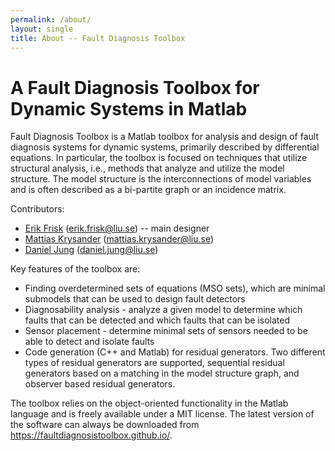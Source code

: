 ```yaml
---
permalink: /about/
layout: single
title: About -- Fault Diagnosis Toolbox
---
```

<h1>A Fault Diagnosis Toolbox for Dynamic Systems in Matlab</h1>
Fault Diagnosis Toolbox is a Matlab toolbox for analysis and design of
fault diagnosis systems for dynamic systems, primarily described by
differential equations.  In particular, the toolbox is focused on
techniques that utilize structural analysis, i.e., methods that
analyze and utilize the model structure. The model structure is the
interconnections of model variables and is often described as a
bi-partite graph or an incidence matrix.

Contributors:
* [Erik Frisk](http://users.isy.liu.se/en/fs/frisk/) (<erik.frisk@liu.se>) -- main designer
* [Mattias Krysander](http://users.isy.liu.se/en/fs/matkr/) (<mattias.krysander@liu.se>)
* [Daniel Jung](http://users.isy.liu.se/en/fs/daner/) (<daniel.jung@liu.se>)

Key features of the toolbox are:
*  Finding overdetermined sets of equations (MSO sets), which are minimal
    submodels that can be used to design fault detectors
*  Diagnosability analysis - analyze a given model to determine which
    faults that can be detected and which faults that can be isolated
*  Sensor placement - determine minimal sets of sensors needed to be able
    to detect and isolate faults
*  Code generation (C++ and Matlab) for residual generators. Two different
    types of residual generators are supported, sequential residual generators
    based on a matching in the model structure graph, and observer based
    residual generators.

The toolbox relies on the object-oriented functionality in the Matlab
language and is freely available under a MIT license. The latest version of the
software can always be downloaded from <https://faultdiagnosistoolbox.github.io/>.
